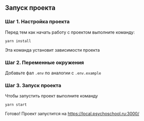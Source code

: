 ## Запуск проекта

### Шаг 1. Настройка проекта

Перед тем как начать работу с проектом выполните команду:

```
yarn install
```

Эта команда установит зависимости проекта

### Шаг 2. Переменные окружения

Добавьте фал `.env` по аналогии с `.env.example`

### Шаг 3. Запуск проекта

Чтобы запустить проект выполните команду

```
yarn start
```

Готово! Проект запустится на https://local.psychoschool.ru:3000/
